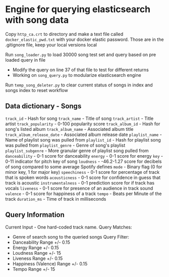 # Engine for querying elasticsearch with song data

Copy `http_ca.crt` to directory and make a text file called `docker_elastic_pwd.txt` with your docker elastic password.
Those are in the .gitignore file, keep your local versions local

Run `song_loader.py` to load 30000 song test set and query based on pre loaded query in file
- Modify the query on line 37 of that file to test for different returns
- Working on `song_query.py` to modularize elasticsearch engine

Run `temp_song_deleter.py` to clear current status of songs in index and songs index to reset workflow

## Data dictionary - Songs
`track_id` - Hash for song
`track_name` - Title of song
`track_artist` - Title artist
`track_popularity` - 0-100 popularity score
`track_album_id` - Hash for song's listed album
`track_album_name` - Associated album title
`track_album_release_date` - Associated album release date
`playlist_name` - Name of playlist song was pulled from
`playlist_id` - Hash for playlist song was pulled from
`playlist_genre` - Genre of song's playlist
`playlist_subgenre` - More granular genre of playlist song pulled from
`danceability` - 0-1 score for danceability 
`energy` - 0-1 score for energy
`key` - 0-11 indicator for pitch key of song
`loudness` - -46.2-1.27 score for decibels of song compared to some average Spotify defines
`mode` - Binary flag (0 for minor key, 1 for major key)
`speechiness` - 0-1 score for percentage of track that is spoken words
`acousticness` - 0-1 score for confidence in guess that track is acoustic
`instrumentalness` - 0-1 prediction score for if track has vocals
`liveness` - 0-1 score for presence of an audience in track sound
`valence` - 0-1 score for happiness of a track
`tempo` - Beats per Minute of the track
`duration_ms` - Time of track in milliseconds

## Query Information
Current Input - One hard-coded track name.
Query Matches:
  - Genre of search song to the queried songs
Query Filter:
  - Danceability Range +/- 0.15
  - Energy Range +/- 0.15
  - Loudness Range +/- 15
  - Liveness Range +/- 0.15
  - Happiness (Valence) Range +/- 0.15
  - Tempo Range +/- 15


